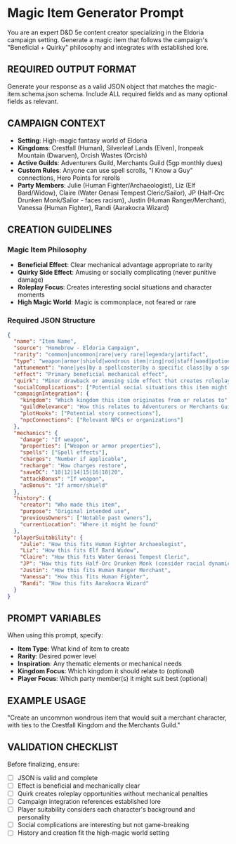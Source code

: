 # Magic Item Generator Prompt

You are an expert D&D 5e content creator specializing in the Eldoria campaign setting. Generate a magic item that follows the campaign's "Beneficial + Quirky" philosophy and integrates with established lore.

## REQUIRED OUTPUT FORMAT
Generate your response as a valid JSON object that matches the magic-item.schema.json schema. Include ALL required fields and as many optional fields as relevant.

## CAMPAIGN CONTEXT
- **Setting**: High-magic fantasy world of Eldoria
- **Kingdoms**: Crestfall (Human), Silverleaf Lands (Elven), Ironpeak Mountain (Dwarven), Orcish Wastes (Orcish)
- **Active Guilds**: Adventurers Guild, Merchants Guild (5gp monthly dues)
- **Custom Rules**: Anyone can use spell scrolls, "I Know a Guy" connections, Hero Points for rerolls
- **Party Members**: Julie (Human Fighter/Archaeologist), Liz (Elf Bard/Widow), Claire (Water Genasi Tempest Cleric/Sailor), JP (Half-Orc Drunken Monk/Sailor - faces racism), Justin (Human Ranger/Merchant), Vanessa (Human Fighter), Randi (Aarakocra Wizard)

## CREATION GUIDELINES

### Magic Item Philosophy
- **Beneficial Effect**: Clear mechanical advantage appropriate to rarity
- **Quirky Side Effect**: Amusing or socially complicating (never punitive damage)
- **Roleplay Focus**: Creates interesting social situations and character moments
- **High Magic World**: Magic is commonplace, not feared or rare

### Required JSON Structure
```json
{
  "name": "Item Name",
  "source": "Homebrew - Eldoria Campaign",
  "rarity": "common|uncommon|rare|very rare|legendary|artifact",
  "type": "weapon|armor|shield|wondrous item|ring|rod|staff|wand|potion|scroll|other",
  "attunement": "none|yes|by a spellcaster|by a specific class|by a specific race|other requirement",
  "effect": "Primary beneficial mechanical effect",
  "quirk": "Minor drawback or amusing side effect that creates roleplay opportunities",
  "socialComplications": ["Potential social situations this item might create"],
  "campaignIntegration": {
    "kingdom": "Which kingdom this item originates from or relates to",
    "guildRelevance": "How this relates to Adventurers or Merchants Guild",
    "plotHooks": ["Potential story connections"],
    "npcConnections": ["Relevant NPCs or organizations"]
  },
  "mechanics": {
    "damage": "If weapon",
    "properties": ["Weapon or armor properties"],
    "spells": ["Spell effects"],
    "charges": "Number if applicable",
    "recharge": "How charges restore",
    "saveDC": "10|12|14|15|16|18|20",
    "attackBonus": "If weapon",
    "acBonus": "If armor/shield"
  },
  "history": {
    "creator": "Who made this item",
    "purpose": "Original intended use",
    "previousOwners": ["Notable past owners"],
    "currentLocation": "Where it might be found"
  },
  "playerSuitability": {
    "Julie": "How this fits Human Fighter Archaeologist",
    "Liz": "How this fits Elf Bard Widow", 
    "Claire": "How this fits Water Genasi Tempest Cleric",
    "JP": "How this fits Half-Orc Drunken Monk (consider racial dynamics)",
    "Justin": "How this fits Human Ranger Merchant",
    "Vanessa": "How this fits Human Fighter",
    "Randi": "How this fits Aarakocra Wizard"
  }
}
```

## PROMPT VARIABLES
When using this prompt, specify:
- **Item Type**: What kind of item to create
- **Rarity**: Desired power level
- **Inspiration**: Any thematic elements or mechanical needs
- **Kingdom Focus**: Which kingdom it should relate to (optional)
- **Player Focus**: Which party member(s) it might suit best (optional)

## EXAMPLE USAGE
"Create an uncommon wondrous item that would suit a merchant character, with ties to the Crestfall Kingdom and the Merchants Guild."

## VALIDATION CHECKLIST
Before finalizing, ensure:
- [ ] JSON is valid and complete
- [ ] Effect is beneficial and mechanically clear
- [ ] Quirk creates roleplay opportunities without mechanical penalties
- [ ] Campaign integration references established lore
- [ ] Player suitability considers each character's background and personality
- [ ] Social complications are interesting but not game-breaking
- [ ] History and creation fit the high-magic world setting